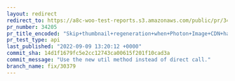 ```yaml
---
layout: redirect
redirect_to: https://a8c-woo-test-reports.s3.amazonaws.com/public/pr/34205/api/index.html
pr_number: 34205
pr_title_encoded: "Skip+thumbnail+regeneration+when+Photon+Image+CDN+handles+it+externally."
pr_test_type: api
last_published: "2022-09-09 13:20:12 +0000"
commit_sha: 14d1f1679fc5e2cc12743ca00615f201f10cad3a
commit_message: "Use the new util method instead of direct call."
branch_name: fix/30379
---
```

